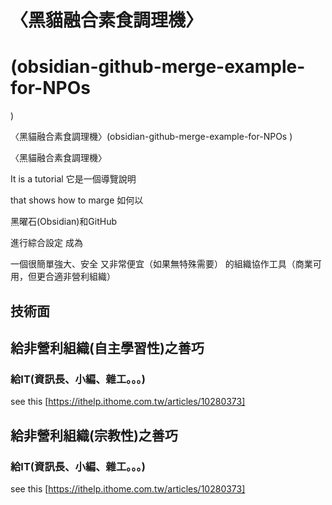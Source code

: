 # 〈黑貓融合素食調理機〉
# (obsidian-github-merge-example-for-NPOs 
)

〈黑貓融合素食調理機〉(obsidian-github-merge-example-for-NPOs
)

〈黑貓融合素食調理機〉

It is a tutorial 
它是一個導覽說明

that shows how to marge 
如何以

黑曜石(Obsidian)和GitHub

進行綜合設定
成為

一個很簡單強大、安全
又非常便宜（如果無特殊需要）
的組織協作工具（商業可用，但更合適非營利組織）

## 技術面


## 給非營利組織(自主學習性)之善巧

  ### 給IT(資訊長、小編、雜工。。。)

see this [https://ithelp.ithome.com.tw/articles/10280373]


## 給非營利組織(宗教性)之善巧

  ### 給IT(資訊長、小編、雜工。。。)


see this [https://ithelp.ithome.com.tw/articles/10280373]

  
